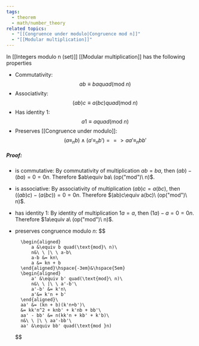 ```yaml
---
tags:
  - theorem
  - math/number_theory
related topics:
  - "[[Congruence under modulo|Congruence mod n]]"
  - "[[Modular multiplication]]"
---
```

In [[Integers modulo n (set)]] [[Modular multiplication]] has the following properties
- Commutativity:$$
		 ab \equiv ba quad(\text{mod}\ n)
	$$
- Associativity:$$
			(ab)c \equiv a(bc) quad(\text{mod}\ n)
	$$
- Has identity $1$:$$
			a1 \equiv a quad(\text{mod}\ n)
	$$
- Preserves [[Congruence under modulo]]:$$
			(a\equiv_n b) \land (a'\equiv_n b') ==> aa'\equiv_n bb'
	$$
##### Proof:
- is commutative:
	By commutativity of multiplication $ab=ba$, then $(ab)-(ba)=0=0n$. Therefore $ab\equiv ba\ (op("mod")\ n)$.
- is associative:
	By associativity of multiplication $(ab)c=a(bc)$, then $\big((ab)c\big)-\big(a(bc)\big)=0=0n$. Therefore $(ab)c\equiv a(bc)\ (op("mod")\ n)$.
- has identity $1$:
	By identity of multiplication $1a=a$, then $(1a)-a=0=0n$. Therefore $1a\equiv a\ (op("mod")\ n)$.
- preserves congruence modulo $n$:
	$$
	
		\begin{aligned}
			a &\equiv b quad(\text{mod}\ n)\
			n&\ \ |\ \ a-b\
			a-b &= kn\
			a &= kn + b
		\end{aligned}\hspace{-3em}&\hspace{5em}
		\begin{aligned}
			a' &\equiv b' quad(\text{mod}\ n)\
			n&\ \ |\ \ a'-b'\
			a'-b' &= k'n\
			a'&= k'n + b'
		\end{aligned}\
		aa' &= (kn + b)(k'n+b')\
		&= kk'n^2 + knb' + k'nb + bb'\
		aa' - bb' &= n(kk'n + kb' + k'b)\
		n&\ \ |\ \ aa'-bb'\
		aa' &\equiv bb' quad(\text{mod }n)
	
	$$
	